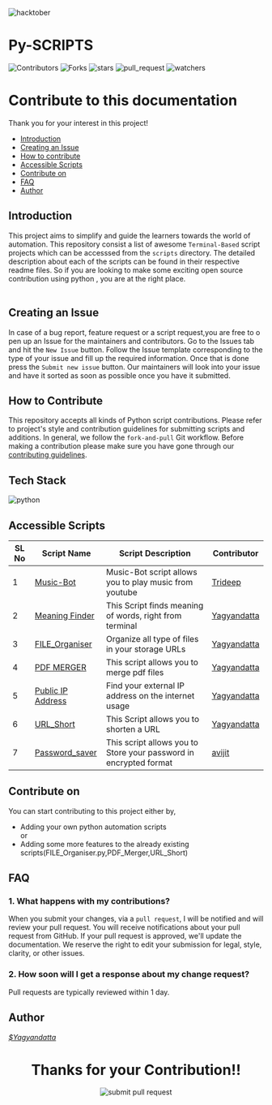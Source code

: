 ![hacktober](https://miro.medium.com/max/1400/0*nuqEJFMVU_qIE2ZO)

# Py-SCRIPTS

![Contributors](https://img.shields.io/github/contributors/DSC-CETB/Py-Scripts?color=darkgreen&style=plasitc)
![Forks](https://img.shields.io/github/forks/DSC-CETB/Py-Scripts?color=blue&style=plasitc)
![stars](https://img.shields.io/github/stars/DSC-CETB/Py-Scripts?style=plastic)
![pull_request](https://img.shields.io/github/issues-pr/DSC-CETB/Py-Scripts?style=plastic)
![watchers](https://img.shields.io/github/watchers/DSC-CETB/Py-Scripts?style=social)

# Contribute to this documentation

Thank you for your interest in this project!

* [Introduction](#introduction)
* [Creating an Issue](#creating-an-issue)
* [How to contribute](#how-to-contribute)
* [Accessible Scripts](#accessible-scripts)
* [Contribute on](#contribute-on)
* [FAQ](#faq)
* [Author](#author)

## **Introduction**

This project aims to simplify and guide the learners towards the world of automation. This repository consist a list of awesome `Terminal-Based` script projects which  can be accesssed from  the ``scripts`` directory. The detailed description  about each of the scripts can be found in their respective readme files.
So if you are looking to make some exciting open source contribution using python , you are at the right place.
</br>
</br>

## **Creating an Issue**

In case of a bug report, feature request or a script request,you are free to open up an Issue for the maintainers and contributors. Go to the Issues tab and hit the `New Issue` button. Follow the Issue template corresponding to the type of your issue and fill up the required information. Once that is done press the `Submit new issue` button. Our maintainers will look into your issue and have it sorted as soon as possible once you have it submitted.

## **How to Contribute**

This repository accepts all kinds of Python script contributions. Please refer to project's style and contribution guidelines for submitting scripts and additions. In general, we follow the `fork-and-pull` Git workflow. Before making a contribution please make sure you have gone through our [contributing guidelines](https://github.com/DSC-CETB/Py-Scripts/blob/master/.github/CONTRIBUTING.md).

## **Tech Stack**

![python](https://img.shields.io/badge/python-grey?&style=for-the-badge&logo=python&logoColor=blue)

## **Accessible Scripts**

| SL No | Script Name                | Script Description                                                                                       | Contributor                                                                                                                |
| --------- | -------------------------- | -------------------------------------------------------------------------------------------------------- | ------------------------------------------------------------------------------------------------------------------- |
| 1         | [Music-Bot](https://github.com/DSC-CETB/Py-Scripts/tree/main/scripts/Music-Bot)                     | Music-Bot script allows you to play music from youtube                                                        | [Trideep](https://github.com/Dstri26)                       |
| 2         | [Meaning Finder](https://github.com/DSC-CETB/Py-Scripts/tree/main/scripts/Meaning%20Finder) | This Script finds meaning of words, right from terminal | [Yagyandatta](https://github.com/yagyandatta)                   |
| 3         | [FILE_Organiser](https://github.com/DSC-CETB/Py-Scripts/tree/main/scripts/FILE_Organiser.py)          | Organize all type of files in your storage URLs                                                                          | [Yagyandatta](https://github.com/yagyandatta)      |
| 4         | [PDF MERGER](https://github.com/DSC-CETB/Py-Scripts/tree/main/scripts/PDF_Merger)           | This script allows you to merge pdf files                                               | [Yagyandatta](https://github.com/yagyandatta)             |
| 5         | [Public IP Address](https://github.com/DSC-CETB/Py-Scripts/tree/main/scripts/Public%20IP%20Address)         | Find your external IP address on the internet usage                                                       | [Yagyandatta](https://github.com/yagyandatta)         |
| 6         | [URL_Short](https://github.com/DSC-CETB/Py-Scripts/tree/main/scripts/URL_Short)   | This Script allows you to shorten a URL | [Yagyandatta](https://github.com/yagyandatta) |
| 7         | [Password_saver](https://github.com/DSC-CETB/Py-Scripts/tree/main/scripts/Password-saver)   | This script allows you to Store your password in encrypted format | [avijit](https://github.com/avijitsamantaray) |

## **Contribute on**

You can start contributing to this project  either by,

* Adding your own python automation scripts
</br>or
* Adding some more features to the already existing scripts(FILE_Organiser.py,PDF_Merger,URL_Short)

## **FAQ**

### 1. What happens with my contributions?

When you submit your changes, via a `pull request`, I will be notified and will review your pull request. You will receive notifications about your pull request from GitHub. If your pull request is approved, we'll update the documentation. We reserve the right to edit your submission for legal, style, clarity, or other issues.

### 2. How soon will I get a response about my change request?

Pull requests are typically reviewed within 1 day.

## **Author**

_[$Yagyandatta](https://github.com/yagyandatta)_

<div>
<h1 align="center"> Thanks for your Contribution!! </h1>
</div>

<div align='center'>
<img style="float: center;" src=".github/images/1_IRGHmiGsa16stedQvIaZfw.gif" alt="submit pull request" />
</div>
